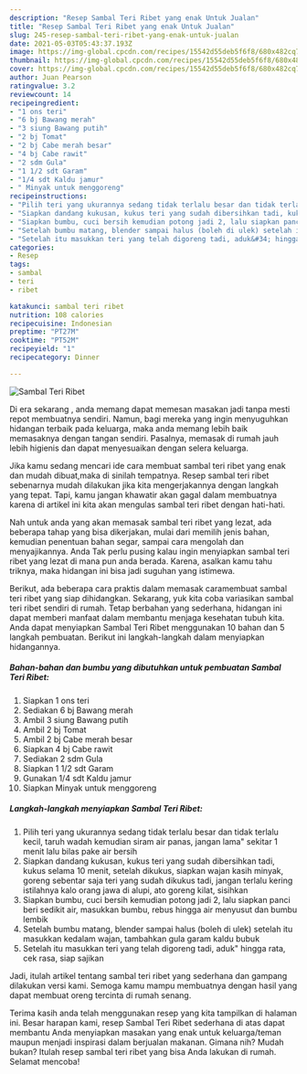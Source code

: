 ```yaml
---
description: "Resep Sambal Teri Ribet yang enak Untuk Jualan"
title: "Resep Sambal Teri Ribet yang enak Untuk Jualan"
slug: 245-resep-sambal-teri-ribet-yang-enak-untuk-jualan
date: 2021-05-03T05:43:37.193Z
image: https://img-global.cpcdn.com/recipes/15542d55deb5f6f8/680x482cq70/sambal-teri-ribet-foto-resep-utama.jpg
thumbnail: https://img-global.cpcdn.com/recipes/15542d55deb5f6f8/680x482cq70/sambal-teri-ribet-foto-resep-utama.jpg
cover: https://img-global.cpcdn.com/recipes/15542d55deb5f6f8/680x482cq70/sambal-teri-ribet-foto-resep-utama.jpg
author: Juan Pearson
ratingvalue: 3.2
reviewcount: 14
recipeingredient:
- "1 ons teri"
- "6 bj Bawang merah"
- "3 siung Bawang putih"
- "2 bj Tomat"
- "2 bj Cabe merah besar"
- "4 bj Cabe rawit"
- "2 sdm Gula"
- "1 1/2 sdt Garam"
- "1/4 sdt Kaldu jamur"
- " Minyak untuk menggoreng"
recipeinstructions:
- "Pilih teri yang ukurannya sedang tidak terlalu besar dan tidak terlalu kecil, taruh wadah kemudian siram air panas, jangan lama&#34; sekitar 1 menit lalu bilas pake air bersih"
- "Siapkan dandang kukusan, kukus teri yang sudah dibersihkan tadi, kukus selama 10 menit, setelah dikukus, siapkan wajan kasih minyak, goreng sebentar saja teri yang sudah dikukus tadi, jangan terlalu kering istilahnya kalo orang jawa di alupi, ato goreng kilat, sisihkan"
- "Siapkan bumbu, cuci bersih kemudian potong jadi 2, lalu siapkan panci beri sedikit air, masukkan bumbu, rebus hingga air menyusut dan bumbu lembik"
- "Setelah bumbu matang, blender sampai halus (boleh di ulek) setelah itu masukkan kedalam wajan, tambahkan gula garam kaldu bubuk"
- "Setelah itu masukkan teri yang telah digoreng tadi, aduk&#34; hingga rata, cek rasa, siap sajikan"
categories:
- Resep
tags:
- sambal
- teri
- ribet

katakunci: sambal teri ribet 
nutrition: 108 calories
recipecuisine: Indonesian
preptime: "PT27M"
cooktime: "PT52M"
recipeyield: "1"
recipecategory: Dinner

---
```



![Sambal Teri Ribet](https://img-global.cpcdn.com/recipes/15542d55deb5f6f8/680x482cq70/sambal-teri-ribet-foto-resep-utama.jpg)

Di era  sekarang , anda memang dapat memesan masakan jadi tanpa mesti repot membuatnya sendiri. Namun, bagi mereka yang ingin menyuguhkan hidangan terbaik pada keluarga, maka anda memang lebih baik memasaknya dengan tangan sendiri. Pasalnya, memasak di rumah jauh lebih higienis dan dapat menyesuaikan dengan selera keluarga.

Jika kamu sedang mencari ide cara membuat sambal teri ribet yang enak dan mudah dibuat,maka di sinilah tempatnya. Resep sambal teri ribet  sebenarnya mudah dilakukan jika kita mengerjakannya dengan langkah yang tepat. Tapi, kamu jangan khawatir akan gagal dalam membuatnya 
karena di artikel ini kita akan mengulas sambal teri ribet dengan hati-hati.  



Nah untuk anda yang akan memasak sambal teri ribet yang lezat, ada beberapa tahap yang bisa dikerjakan, mulai dari memilih jenis bahan, kemudian penentuan bahan segar, sampai cara mengolah dan menyajikannya. Anda Tak perlu pusing kalau ingin menyiapkan sambal teri ribet yang lezat di mana pun anda berada. Karena, asalkan kamu  tahu triknya, maka hidangan ini bisa jadi suguhan yang istimewa.

Berikut, ada beberapa cara praktis  dalam memasak caramembuat sambal teri ribet yang siap dihidangkan. Sekarang, yuk kita coba variasikan sambal teri ribet sendiri di rumah. Tetap berbahan yang sederhana, hidangan ini dapat memberi manfaat dalam membantu menjaga kesehatan tubuh kita. Anda dapat menyiapkan Sambal Teri Ribet menggunakan 10 bahan dan 5 langkah pembuatan. Berikut ini langkah-langkah dalam menyiapkan hidangannya.

<!--inarticleads1-->

##### Bahan-bahan dan bumbu yang dibutuhkan untuk pembuatan Sambal Teri Ribet:

1. Siapkan 1 ons teri
1. Sediakan 6 bj Bawang merah
1. Ambil 3 siung Bawang putih
1. Ambil 2 bj Tomat
1. Ambil 2 bj Cabe merah besar
1. Siapkan 4 bj Cabe rawit
1. Sediakan 2 sdm Gula
1. Siapkan 1 1/2 sdt Garam
1. Gunakan 1/4 sdt Kaldu jamur
1. Siapkan  Minyak untuk menggoreng




<!--inarticleads2-->

##### Langkah-langkah menyiapkan Sambal Teri Ribet:

1. Pilih teri yang ukurannya sedang tidak terlalu besar dan tidak terlalu kecil, taruh wadah kemudian siram air panas, jangan lama&#34; sekitar 1 menit lalu bilas pake air bersih
1. Siapkan dandang kukusan, kukus teri yang sudah dibersihkan tadi, kukus selama 10 menit, setelah dikukus, siapkan wajan kasih minyak, goreng sebentar saja teri yang sudah dikukus tadi, jangan terlalu kering istilahnya kalo orang jawa di alupi, ato goreng kilat, sisihkan
1. Siapkan bumbu, cuci bersih kemudian potong jadi 2, lalu siapkan panci beri sedikit air, masukkan bumbu, rebus hingga air menyusut dan bumbu lembik
1. Setelah bumbu matang, blender sampai halus (boleh di ulek) setelah itu masukkan kedalam wajan, tambahkan gula garam kaldu bubuk
1. Setelah itu masukkan teri yang telah digoreng tadi, aduk&#34; hingga rata, cek rasa, siap sajikan




Jadi, itulah artikel tentang  sambal teri ribet  yang sederhana dan gampang dilakukan versi kami. Semoga kamu mampu membuatnya dengan hasil yang dapat membuat oreng tercinta di rumah senang. 

Terima kasih anda telah menggunakan resep yang kita tampilkan di halaman ini. Besar harapan kami, resep  Sambal Teri Ribet sederhana di atas dapat membantu Anda menyiapkan masakan yang enak untuk keluarga/teman maupun menjadi inspirasi dalam berjualan makanan. Gimana nih? Mudah bukan? Itulah resep sambal teri ribet yang bisa Anda lakukan di rumah. Selamat mencoba!

